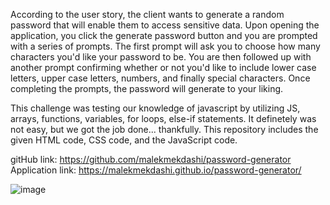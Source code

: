 According to the user story, the client wants to generate a random password that 
will enable them to access sensitive data. Upon opening the application, you click the generate password button and you are prompted with a series of prompts. The first prompt will ask you to choose how many characters you'd like your password to be. You are then followed up with another prompt confirming whether or not you'd like to include lower case letters, upper case letters, numbers, and finally special characters.
Once completing the prompts, the password will generate to your liking.

This challenge was testing our knowledge of javascript by utilizing JS, arrays, functions, variables, for loops, else-if statements.
It definetely was not easy, but we got the job done... thankfully.
This repository includes the given HTML code, CSS code, and the JavaScript code.




gitHub link: https://github.com/malekmekdashi/password-generator
Application link: https://malekmekdashi.github.io/password-generator/

![image](https://user-images.githubusercontent.com/108254449/180927013-b0f4a3df-d6e1-4217-9edb-28879b199b8b.png)

